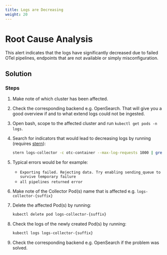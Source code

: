 ```yaml
---
title: Logs are Decreasing
weight: 20
---
```


# Root Cause Analysis
This alert indicates that the logs have significantly decreased due to failed OTel pipelines, endpoints that are not available or simply misconfiguration.

## Solution

### Steps

1. Make note of which cluster has been affected.
2. Check the corresponding backend e.g. OpenSearch. That will give you a good overview if and to what extend logs could not be ingested.
3. Open bash, scope to the affected cluster and run `kubectl get pods -n logs`.
4. Search for indicators that would lead to decreasing logs by running (requires [stern](https://github.com/stern/stern)):

    ```bash
    stern logs-collector -c otc-container --max-log-requests 1000 | grep "error"
    ```

5. Typical errors would be for example:
    * `Exporting failed. Rejecting data. Try enabling sending_queue to survive temporary failure`
    * `all pipelines returned error`
6. Make note of the Collector Pod(s) name that is affected e.g. `logs-collector-{suffix}`
7. Delete the affected Pod(s) by running:

    ```bash
    kubectl delete pod logs-collector-{suffix}
    ```

8. Check the logs of the newly created Pod(s) by running:

    ```bash
    kubectl logs logs-collector-{suffix}
    ```

9. Check the corresponding backend e.g. OpenSearch if the problem was solved.
